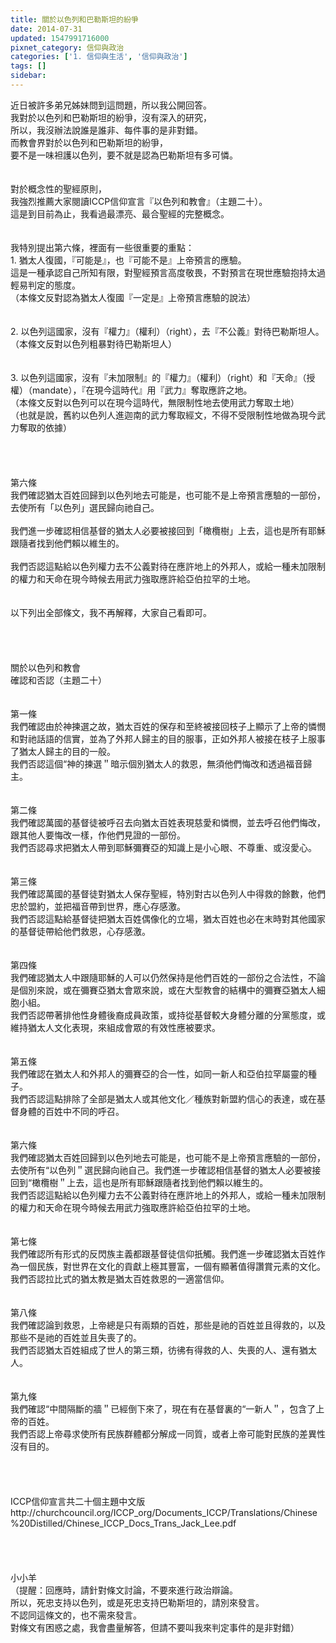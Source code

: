 ```yaml
---
title: 關於以色列和巴勒斯坦的紛爭
date: 2014-07-31
updated: 1547991716000
pixnet_category: 信仰與政治
categories: ['1. 信仰與生活', '信仰與政治']
tags: []
sidebar: 
---
```


<p>近日被許多弟兄姊妹問到這問題，所以我公開回答。<br/><!--more-->我對於以色列和巴勒斯坦的紛爭，沒有深入的研究，<br/>所以，我沒辦法說誰是誰非、每件事的是非對錯。<br/>而教會界對於以色列和巴勒斯坦的紛爭，<br/>要不是一味袒護以色列，要不就是認為巴勒斯坦有多可憐。<br/><br/><br/>對於概念性的聖經原則，<br/>我強烈推薦大家閱讀ICCP信仰宣言『以色列和教會』（主題二十）。<br/>這是到目前為止，我看過最漂亮、最合聖經的完整概念。<br/><br/><br/>我特別提出第六條，裡面有一些很重要的重點：<br/>1.	猶太人復國，『可能是』，也『可能不是』上帝預言的應驗。<br/>這是一種承認自己所知有限，對聖經預言高度敬畏，不對預言在現世應驗抱持太過輕易判定的態度。<br/>（本條文反對認為猶太人復國『一定是』上帝預言應驗的說法）<br/><br/><br/>2.	以色列這國家，沒有『權力』（權利）（right），去『不公義』對待巴勒斯坦人。<br/>（本條文反對以色列粗暴對待巴勒斯坦人）<br/><br/><br/>3.	以色列這國家，沒有『未加限制』的『權力』（權利）（right）和『天命』（授權）（mandate），『在現今這時代』用『武力』奪取應許之地。<br/>（本條文反對以色列可以在現今這時代，無限制性地去使用武力奪取土地）<br/>（也就是說，舊約以色列人進迦南的武力奪取經文，不得不受限制性地做為現今武力奪取的依據）<br/><br/><br/><br/><br/>第六條<br/>我們確認猶太百姓回歸到以色列地去可能是，也可能不是上帝預言應驗的一部份，去使所有「以色列」選民歸向祂自己。<br/><br/>我們進一步確認相信基督的猶太人必要被接回到「橄欖樹」上去，這也是所有耶穌跟隨者找到他們賴以維生的。<br/><br/>我們否認這點給以色列權力去不公義對待在應許地上的外邦人，或給一種未加限制的權力和天命在現今時候去用武力強取應許給亞伯拉罕的土地。<br/><br/><br/>以下列出全部條文，我不再解釋，大家自己看即可。<br/><br/><br/><br/><br/>關於以色列和教會<br/>確認和否認（主題二十）<br/><br/><br/>第一條<br/>我們確認由於神揀選之故，猶太百姓的保存和至終被接回枝子上顯示了上帝的憐憫和對祂話語的信實，並為了外邦人歸主的目的服事，正如外邦人被接在枝子上服事了猶太人歸主的目的一般。<br/>我們否認這個“神的揀選＂暗示個別猶太人的救恩，無須他們悔改和透過福音歸主。<br/><br/><br/>第二條<br/>我們確認萬國的基督徒被呼召去向猶太百姓表現慈愛和憐憫，並去呼召他們悔改，跟其他人要悔改一樣，作他們見證的一部份。<br/>我們否認尋求把猶太人帶到耶穌彌賽亞的知識上是小心眼、不尊重、或沒愛心。<br/><br/><br/>第三條<br/>我們確認萬國的基督徒對猶太人保存聖經，特別對古以色列人中得救的餘數，他們忠於盟約，並把福音帶到世界，應心存感激。<br/>我們否認這點給基督徒把猶太百姓偶像化的立場，猶太百姓也必在末時對其他國家的基督徒帶給他們救恩，心存感激。<br/><br/><br/>第四條<br/>我們確認猶太人中跟隨耶穌的人可以仍然保持是他們百姓的一部份之合法性，不論是個別來說，或在彌賽亞猶太會眾來說，或在大型教會的結構中的彌賽亞猶太人細胞小組。<br/>我們否認帶著排他性身體後裔成員政策，或持從基督較大身體分離的分黨態度，或維持猶太人文化表現，來組成會眾的有效性應被要求。<br/><br/><br/>第五條<br/>我們確認在猶太人和外邦人的彌賽亞的合一性，如同一新人和亞伯拉罕屬靈的種子。<br/>我們否認這點排除了全部是猶太人或其他文化／種族對新盟約信心的表達，或在基督身體的百姓中不同的呼召。<br/><br/><br/>第六條<br/>我們確認猶太百姓回歸到以色列地去可能是，也可能不是上帝預言應驗的一部份，去使所有“以色列＂選民歸向祂自己。我們進一步確認相信基督的猶太人必要被接回到“橄欖樹＂上去，這也是所有耶穌跟隨者找到他們賴以維生的。<br/>我們否認這點給以色列權力去不公義對待在應許地上的外邦人，或給一種未加限制的權力和天命在現今時候去用武力強取應許給亞伯拉罕的土地。<br/><br/><br/>第七條<br/>我們確認所有形式的反閃族主義都跟基督徒信仰扺觸。我們進一步確認猶太百姓作為一個民族，對世界在文化的貢獻上極其豐富，一個有顯著值得讚賞元素的文化。<br/>我們否認拉比式的猶太教是猶太百姓救恩的一適當信仰。<br/><br/><br/>第八條<br/>我們確認論到救恩，上帝總是只有兩類的百姓，那些是祂的百姓並且得救的，以及那些不是祂的百姓並且失喪了的。<br/>我們否認猶太百姓組成了世人的第三類，彷彿有得救的人、失喪的人、還有猶太人。<br/><br/><br/>第九條<br/>我們確認“中間隔斷的牆＂已經倒下來了，現在有在基督裏的“一新人＂，包含了上帝的百姓。<br/>我們否認上帝尋求使所有民族群體都分解成一同質，或者上帝可能對民族的差異性沒有目的。<br/><br/><br/><br/><br/>ICCP信仰宣言共二十個主題中文版<br/>http://churchcouncil.org/ICCP_org/Documents_ICCP/Translations/Chinese%20Distilled/Chinese_ICCP_Docs_Trans_Jack_Lee.pdf<br/><br/><br/><br/><br/>小小羊<br/>（提醒：回應時，請針對條文討論，不要來進行政治辯論。<br/>所以，死忠支持以色列，或是死忠支持巴勒斯坦的，請別來發言。<br/>不認同這條文的，也不需來發言。<br/>對條文有困惑之處，我會盡量解答，但請不要叫我來判定事件的是非對錯）<br/><br/><br/><br/><br/></p>